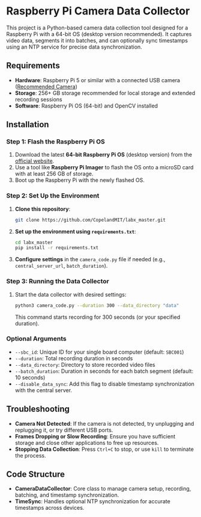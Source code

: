 # Raspberry Pi Camera Data Collector

This project is a Python-based camera data collection tool designed for a Raspberry Pi with a 64-bit OS (desktop version recommended). It captures video data, segments it into batches, and can optionally sync timestamps using an NTP service for precise data synchronization.

## Requirements

- **Hardware**: Raspberry Pi 5 or similar with a connected USB camera ([Recommended Camera](https://www.amazon.com/gp/product/B071DDB1JY/ref=ppx_yo_dt_b_search_asin_title?ie=UTF8&th=1))
- **Storage**: 256+ GB storage recommended for local storage and extended recording sessions
- **Software**: Raspberry Pi OS (64-bit) and OpenCV installed

## Installation

### Step 1: Flash the Raspberry Pi OS

1. Download the latest **64-bit Raspberry Pi OS** (desktop version) from the [official website](https://www.raspberrypi.com/software/operating-systems/).
2. Use a tool like **Raspberry Pi Imager** to flash the OS onto a microSD card with at least 256 GB of storage.
3. Boot up the Raspberry Pi with the newly flashed OS.

### Step 2: Set Up the Environment

1. **Clone this repository**:
   ```bash
   git clone https://github.com/CopelandMIT/labx_master.git
   ```
2. **Set up the environment using `requirements.txt`**:
   ```bash
   cd labx_master
   pip install -r requirements.txt
   ```

3. **Configure settings** in the `camera_code.py` file if needed (e.g., `central_server_url`, `batch_duration`).

### Step 3: Running the Data Collector

1. Start the data collector with desired settings:
   ```bash
   python3 camera_code.py --duration 300 --data_directory "data"
   ```
   This command starts recording for 300 seconds (or your specified duration).

### Optional Arguments

- `--sbc_id`: Unique ID for your single board computer (default: `SBC001`)
- `--duration`: Total recording duration in seconds
- `--data_directory`: Directory to store recorded video files
- `--batch_duration`: Duration in seconds for each batch segment (default: 10 seconds)
- `--disable_data_sync`: Add this flag to disable timestamp synchronization with the central server.

## Troubleshooting

- **Camera Not Detected**: If the camera is not detected, try unplugging and replugging it, or try different USB ports.
- **Frames Dropping or Slow Recording**: Ensure you have sufficient storage and close other applications to free up resources.
- **Stopping Data Collection**: Press `Ctrl+C` to stop, or use `kill` to terminate the process.
  
## Code Structure

- **CameraDataCollector**: Core class to manage camera setup, recording, batching, and timestamp synchronization.
- **TimeSync**: Handles optional NTP synchronization for accurate timestamps across devices.

